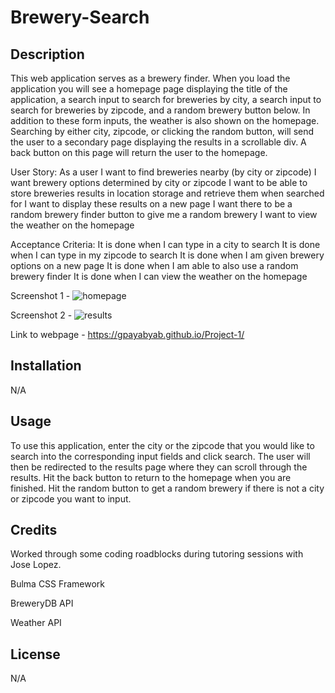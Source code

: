 # Brewery-Search

## Description 

This web application serves as a brewery finder. When you load the application you will see a homepage page displaying the title of the application, a search input to search for breweries by city, a search input to search for breweries by zipcode, and a random brewery button below. In addition to these form inputs, the weather is also shown on the homepage. Searching by either city, zipcode, or clicking the random button, will send the user to a secondary page displaying the results in a scrollable div. A back button on this page will return the user to the homepage.

User Story: 
As a user I want to find breweries nearby (by city or zipcode)
I want brewery options determined by city or zipcode
I want to be able to store breweries results in location storage and retrieve them when searched for
I want to display these results on a new page
I want there to be a random brewery finder button to give me a random brewery
I want to view the weather on the homepage

Acceptance Criteria:
It is done when I can type in a city to search
It is done when I can type in my zipcode to search
It is done when I am given brewery options on a new page
It is done when I am able to also use a random brewery finder
It is done when I can view the weather on the homepage

Screenshot 1 - ![homepage](assets/img/homepage_screenshot.png)

Screenshot 2 - ![results](assets/img/results_screenshot.png)

Link to webpage - https://gpayabyab.github.io/Project-1/

## Installation

N/A

## Usage

To use this application, enter the city or the zipcode that you would like to search into the corresponding input fields and click search. The user will then be redirected to the results page where they can scroll through the results. Hit the back button to return to the homepage when you are finished. Hit the random button to get a random brewery if there is not a city or zipcode you want to input.

## Credits

Worked through some coding roadblocks during tutoring sessions with Jose Lopez.

Bulma CSS Framework

BreweryDB API

Weather API

## License

N/A